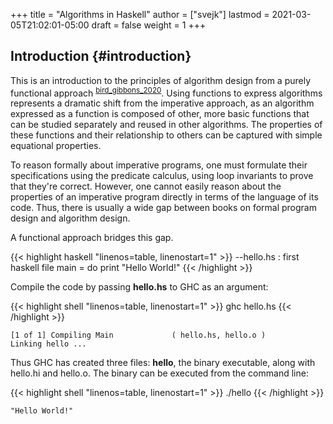 +++
title = "Algorithms in Haskell"
author = ["svejk"]
lastmod = 2021-03-05T21:02:01-05:00
draft = false
weight = 1
+++

## Introduction {#introduction}

This is an introduction to the principles of algorithm design from a purely functional approach <sup id="a1f6e81b5f159280132e5c1de0f154aa"><a href="#bird_gibbons_2020" title="Bird \&amp; Gibbons, Algorithm Design with Haskell, Cambridge University Press (2020).">bird_gibbons_2020</a></sup>.  Using functions to express algorithms represents a dramatic shift from the imperative approach, as an algorithm expressed as a function is composed of other, more basic functions that can be studied separately and reused in other algorithms.  The properties of these functions and their relationship to others can be captured with simple equational properties.

To reason formally about imperative programs, one must formulate their specifications using the predicate calculus, using loop invariants to prove that they're correct.  However, one cannot easily reason about the properties of an imperative program directly in terms of the language of its code. Thus, there is usually a wide gap between books on formal program design and algorithm design.

A functional approach bridges this gap.

{{< highlight haskell "linenos=table, linenostart=1" >}}
--hello.hs : first haskell file
main = do
  print "Hello World!"
{{< /highlight >}}

Compile the code by passing **hello.hs** to GHC as an argument:

{{< highlight shell "linenos=table, linenostart=1" >}}
ghc hello.hs
{{< /highlight >}}

```text
[1 of 1] Compiling Main             ( hello.hs, hello.o )
Linking hello ...
```

Thus GHC has created three files: **hello**, the binary executable, along with hello.hi and hello.o.  The binary can be executed from the command line:

{{< highlight shell "linenos=table, linenostart=1" >}}
./hello
{{< /highlight >}}

```text
"Hello World!"
```

